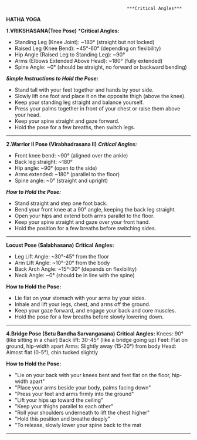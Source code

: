                                                   ***Critical Angles***
**HATHA YOGA**

**1.VRIKSHASANA(Tree Pose)**
***Critical Angles:**
- Standing Leg (Knee Joint): ~180° (straight but not locked) 
- Raised Leg (Knee Bend): ~45°-60° (depending on flexibility)
- Hip Angle (Raised Leg to Standing Leg): ~90°
- Arms (Elbows Extended Above Head): ~180° (fully extended)
- Spine Angle: ~0° (should be straight, no forward or backward bending)

***Simple Instructions to Hold the Pose:***

- Stand tall with your feet together and hands by your side.
- Slowly lift one foot and place it on the opposite thigh (above the knee).
- Keep your standing leg straight and balance yourself.
- Press your palms together in front of your chest or raise them above your head.
- Keep your spine straight and gaze forward.
- Hold the pose for a few breaths, then switch legs.

***********************************************************************
**2.Warrior II Pose (Virabhadrasana II)**
***Critical Angles:***
- Front knee bend: ~90° (aligned over the ankle)
- Back leg straight: ~180°
- Hip angle: ~90° (open to the side)
- Arms extended: ~180° (parallel to the floor)
- Spine angle: ~0° (straight and upright)

***How to Hold the Pose:***
- Stand straight and step one foot back.
- Bend your front knee at a 90° angle, keeping the back leg straight.
- Open your hips and extend both arms parallel to the floor.
- Keep your spine straight and gaze over your front hand.
- Hold the position for a few breaths before switching sides.
************************************************************************

**Locust Pose (Salabhasana)**
**Critical Angles:**
- Leg Lift Angle: ~30°-45° from the floor
- Arm Lift Angle: ~10°-20° from the body
- Back Arch Angle: ~15°-30° (depends on flexibility)
- Neck Angle: ~0° (should be in line with the spine)

**How to Hold the Pose:**
- Lie flat on your stomach with your arms by your sides.
- Inhale and lift your legs, chest, and arms off the ground.
- Keep your gaze forward, and engage your back and core muscles.
- Hold the pose for a few breaths before slowly lowering down.
************************************************************************

**4.Bridge Pose (Setu Bandha Sarvangasana)**
**Critical Angles:**
Knees: 90° (like sitting in a chair)
Back lift: 30-45° (like a bridge going up)
Feet: Flat on ground, hip-width apart
Arms: Slightly away (15-20°) from body
Head: Almost flat (0-5°), chin tucked slightly

**How to Hold the Pose:**
- "Lie on your back with your knees bent and feet flat on the floor, hip-width apart"
- "Place your arms beside your body, palms facing down"
- "Press your feet and arms firmly into the ground"
- "Lift your hips up toward the ceiling"
- "Keep your thighs parallel to each other"
- "Roll your shoulders underneath to lift the chest higher"
- "Hold this position and breathe deeply"
- "To release, slowly lower your spine back to the mat
************************************************************************
